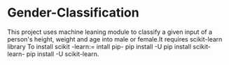 # Gender-Classification
This project uses machine leaning module to classify a given input of a person's height, weight and age into male or female.It requires scikit-learn library
To install scikit -learn:=
intall pip- pip install -U pip
install scikit-learn- pip install -U scikit-learn.
